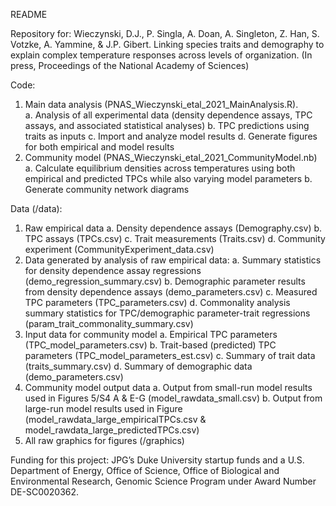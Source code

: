 README

Repository for:
Wieczynski, D.J., P. Singla, A. Doan, A. Singleton, Z. Han,  S. Votzke, A. Yammine, & J.P. Gibert. Linking species traits and demography to explain complex temperature responses across levels of organization. (In press, Proceedings of the National Academy of Sciences)

Code:
1) Main data analysis (PNAS_Wieczynski_etal_2021_MainAnalysis.R).   
    a. Analysis of all experimental data (density dependence assays, TPC assays, and associated statistical analyses)
    b. TPC predictions using traits as inputs
    c. Import and analyze model results
    d. Generate figures for both empirical and model results
2) Community model (PNAS_Wieczynski_etal_2021_CommunityModel.nb)
    a. Calculate equilibrium densities across temperatures using both empirical and predicted TPCs while also varying model parameters
    b. Generate community network diagrams

Data (/data):
1) Raw empirical data
    a. Density dependence assays (Demography.csv)
    b. TPC assays (TPCs.csv)
    c. Trait measurements (Traits.csv)
    d. Community experiment (CommunityExperiment_data.csv)
2) Data generated by analysis of raw empirical data: 
    a. Summary statistics for density dependence assay regressions (demo_regression_summary.csv)
    b. Demographic parameter results from density dependence assays (demo_parameters.csv)
    c. Measured TPC parameters (TPC_parameters.csv)
    d. Commonality analysis summary statistics for TPC/demographic parameter-trait regressions (param_trait_commonality_summary.csv)
3) Input data for community model
    a. Empirical TPC parameters (TPC_model_parameters.csv)
    b. Trait-based (predicted) TPC parameters (TPC_model_parameters_est.csv)
    c. Summary of trait data (traits_summary.csv)
    d. Summary of demographic data (demo_parameters.csv)
4) Community model output data
    a. Output from small-run model results used in Figures 5/S4 A & E-G (model_rawdata_small.csv)
    b. Output from large-run model results used in Figure (model_rawdata_large_empiricalTPCs.csv & model_rawdata_large_predictedTPCs.csv)
5) All raw graphics for figures (/graphics)


Funding for this project: JPG’s Duke University startup funds and a U.S. Department of Energy, Office of Science, Office of Biological and Environmental Research, Genomic Science Program under Award Number DE-SC0020362.
